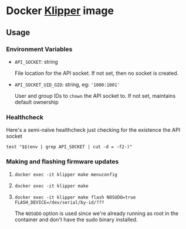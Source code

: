 # Docker [Klipper](https://www.klipper3d.org/) image

## Usage

### Environment Variables

-   `API_SOCKET`: string

    File location for the API socket.
    If not set, then no socket is created.

-   `API_SOCKET_UID_GID`: string, eg: `'1000:1001'`

    User and group IDs to `chown` the API socket to.
    If not set, maintains default ownership

### Healthcheck

Here's a semi-naïve healthcheck just checking for the existence the API socket

```
test "$$(env | grep API_SOCKET | cut -d = -f2-)"
```

### Making and flashing firmware updates

1. `docker exec -it klipper make menuconfig`
1. `docker exec -it klipper make`
1. `docker exec -it klipper make flash NOSUDO=true FLASH_DEVICE=/dev/serial/by-id/???`

    The `NOSUDO` option is used since we're already running as root in the
    container and don't have the sudo binary installed.
